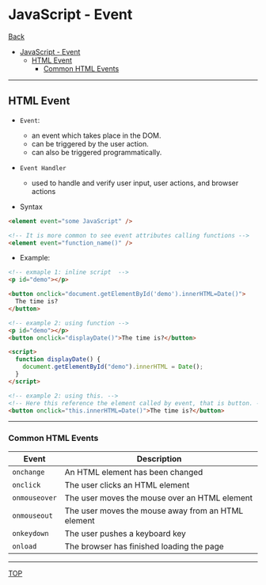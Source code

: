 # JavaScript - Event

[Back](../index.md)

- [JavaScript - Event](#javascript---event)
  - [HTML Event](#html-event)
    - [Common HTML Events](#common-html-events)

---

## HTML Event

- `Event`:

  - an event which takes place in the DOM.
  - can be triggered by the user action.
  - can also be triggered programmatically.

- `Event Handler`

  - used to handle and verify user input, user actions, and browser actions

- Syntax

```html
<element event="some JavaScript" />

<!-- It is more common to see event attributes calling functions -->
<element event="function_name()" />
```

- Example:

```html
<!-- exmaple 1: inline script  -->
<p id="demo"></p>

<button onclick="document.getElementById('demo').innerHTML=Date()">
  The time is?
</button>

<!-- example 2: using function -->
<p id="demo"></p>
<button onclick="displayDate()">The time is?</button>

<script>
  function displayDate() {
    document.getElementById("demo").innerHTML = Date();
  }
</script>

<!-- example 2: using this. -->
<!-- Here this reference the element called by event, that is button. -->
<button onclick="this.innerHTML=Date()">The time is?</button>
```

---

### Common HTML Events

| Event         | Description                                        |
| ------------- | -------------------------------------------------- |
| `onchange`    | An HTML element has been changed                   |
| `onclick`     | The user clicks an HTML element                    |
| `onmouseover` | The user moves the mouse over an HTML element      |
| `onmouseout`  | The user moves the mouse away from an HTML element |
| `onkeydown`   | The user pushes a keyboard key                     |
| `onload`      | The browser has finished loading the page          |

---

[TOP](#javascript---event)
